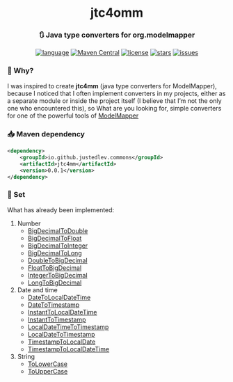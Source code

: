 <div id="header" align="center">
    <h1>jtc4omm</h1>
    <h3>🔃 Java type converters for org.modelmapper</h3>
</div>

<div id="badges" align="center">

[![language](https://img.shields.io/badge/Java%2011-e6892e?logo=openjdk)](https://github.com/justedlev/jtc4mm)
[![Maven Central](https://img.shields.io/maven-central/v/io.github.justedlev.commons/jtc4mm?logo=apachemaven&label=jtc4mm)](https://central.sonatype.com/search?q=io.justedlev.commons.jtc4mm)
[![license](https://img.shields.io/github/license/justedlev/jtc4mm)](https://www.apache.org/licenses/LICENSE-2.0.txt)
[![stars](https://img.shields.io/github/stars/justedlev/jtc4mm)](https://github.com/Justedlev/jtc4mm/star)
[![issues](https://img.shields.io/github/issues/justedlev/jtc4mm)](https://github.com/Justedlev/jtc4mm/issues)

</div>

### 🤔 Why?

I was inspired to create __jtc4mm__ (java type converters for ModelMapper), 
because I noticed that I often implement converters in my projects, 
either as a separate module or inside the project itself 
(I believe that I’m not the only one who encountered this), 
so What are you looking for, simple converters for one of the powerful tools of 
[ModelMapper](https://modelmapper.org/)

### 📥 Maven dependency

```xml
<dependency>
    <groupId>io.github.justedlev.commons</groupId>
    <artifactId>jtc4mm</artifactId>
    <version>0.0.1</version>
</dependency>
```

### 🧾 Set

What has already been implemented:

1. Number
   - [BigDecimalToDouble](..%2Fsrc%2Fmain%2Fjava%2Fio%2Fjustedlev%2Fcommons%2Fjtc4omm%2FBigDecimalToDouble)
   - [BigDecimalToFloat](..%2Fsrc%2Fmain%2Fjava%2Fio%2Fjustedlev%2Fcommons%2Fjtc4omm%2FBigDecimalToFloat)
   - [BigDecimalToInteger](..%2Fsrc%2Fmain%2Fjava%2Fio%2Fjustedlev%2Fcommons%2Fjtc4omm%2FBigDecimalToInteger)
   - [BigDecimalToLong](..%2Fsrc%2Fmain%2Fjava%2Fio%2Fjustedlev%2Fcommons%2Fjtc4omm%2FBigDecimalToLong)
   - [DoubleToBigDecimal](..%2Fsrc%2Fmain%2Fjava%2Fio%2Fjustedlev%2Fcommons%2Fjtc4omm%2FDoubleToBigDecimal)
   - [FloatToBigDecimal](..%2Fsrc%2Fmain%2Fjava%2Fio%2Fjustedlev%2Fcommons%2Fjtc4omm%2FFloatToBigDecimal)
   - [IntegerToBigDecimal](..%2Fsrc%2Fmain%2Fjava%2Fio%2Fjustedlev%2Fcommons%2Fjtc4omm%2FIntegerToBigDecimal)
   - [LongToBigDecimal](..%2Fsrc%2Fmain%2Fjava%2Fio%2Fjustedlev%2Fcommons%2Fjtc4omm%2FLongToBigDecimal)
2. Date and time
   - [DateToLocalDateTime](..%2Fsrc%2Fmain%2Fjava%2Fio%2Fjustedlev%2Fcommons%2Fjtc4omm%2FDateToLocalDateTime)
   - [DateToTimestamp](..%2Fsrc%2Fmain%2Fjava%2Fio%2Fjustedlev%2Fcommons%2Fjtc4omm%2FDateToTimestamp)
   - [InstantToLocalDateTime](..%2Fsrc%2Fmain%2Fjava%2Fio%2Fjustedlev%2Fcommons%2Fjtc4omm%2FInstantToLocalDateTime)
   - [InstantToTimestamp](..%2Fsrc%2Fmain%2Fjava%2Fio%2Fjustedlev%2Fcommons%2Fjtc4omm%2FInstantToTimestamp)
   - [LocalDateTimeToTimestamp](..%2Fsrc%2Fmain%2Fjava%2Fio%2Fjustedlev%2Fcommons%2Fjtc4omm%2FLocalDateTimeToTimestamp)
   - [LocalDateToTimestamp](..%2Fsrc%2Fmain%2Fjava%2Fio%2Fjustedlev%2Fcommons%2Fjtc4omm%2FLocalDateToTimestamp)
   - [TimestampToLocalDate](..%2Fsrc%2Fmain%2Fjava%2Fio%2Fjustedlev%2Fcommons%2Fjtc4omm%2FTimestampToLocalDate)
   - [TimestampToLocalDateTime](..%2Fsrc%2Fmain%2Fjava%2Fio%2Fjustedlev%2Fcommons%2Fjtc4omm%2FTimestampToLocalDateTime)
3. String
   - [ToLowerCase](..%2Fsrc%2Fmain%2Fjava%2Fio%2Fjustedlev%2Fcommons%2Fjtc4omm%2FToLowerCase)
   - [ToUpperCase](..%2Fsrc%2Fmain%2Fjava%2Fio%2Fjustedlev%2Fcommons%2Fjtc4omm%2FToUpperCase)
